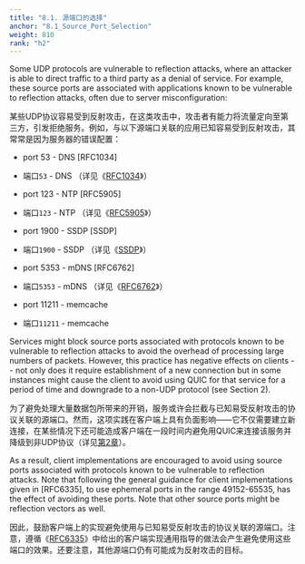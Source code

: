 ```yaml
---
title: "8.1. 源端口的选择"
anchor: "8.1_Source_Port_Selection"
weight: 810
rank: "h2"
---
```


Some UDP protocols are vulnerable to reflection attacks, where an attacker is able to direct traffic to a third party as a denial of service. For example, these source ports are associated with applications known to be vulnerable to reflection attacks, often due to server misconfiguration:

某些UDP协议容易受到反射攻击，在这类攻击中，攻击者有能力将流量定向至第三方，引发拒绝服务。例如，与以下源端口关联的应用已知容易受到反射攻击，其常常是因为服务器的错误配置：

* port 53 - DNS [RFC1034]

* 端口`53` - DNS （详见《[RFC1034](https://www.rfc-editor.org/info/rfc1034)》）

* port 123 - NTP [RFC5905]

* 端口`123` - NTP （详见《[RFC5905](https://www.rfc-editor.org/info/rfc5905)》）

* port 1900 - SSDP [SSDP]

* 端口`1900` - SSDP （详见《[SSDP](https://openconnectivity.org/upnp-specs/UPnP-arch-DeviceArchitecture-v2.0-20200417.pdf)》）

* port 5353 - mDNS [RFC6762]

* 端口`5353` - mDNS （详见《[RFC6762](https://www.rfc-editor.org/info/rfc6762)》）

* port 11211 - memcache

* 端口`11211` - memcache

Services might block source ports associated with protocols known to be vulnerable to reflection attacks to avoid the overhead of processing large numbers of packets. However, this practice has negative effects on clients -- not only does it require establishment of a new connection but in some instances might cause the client to avoid using QUIC for that service for a period of time and downgrade to a non-UDP protocol (see Section 2).

为了避免处理大量数据包所带来的开销，服务或许会拦截与已知易受反射攻击的协议关联的源端口。然而，这项实践在客户端上具有负面影响——它不仅需要建立新连接，在某些情况下还可能造成客户端在一段时间内避免用QUIC来连接该服务并降级到非UDP协议（详见[第2章](#2_The_Necessity_of_Fallback)）。

As a result, client implementations are encouraged to avoid using source ports associated with protocols known to be vulnerable to reflection attacks. Note that following the general guidance for client implementations given in [RFC6335], to use ephemeral ports in the range 49152-65535, has the effect of avoiding these ports. Note that other source ports might be reflection vectors as well.

因此，鼓励客户端上的实现避免使用与已知易受反射攻击的协议关联的源端口。注意，遵循《[RFC6335](https://www.rfc-editor.org/info/rfc6335)》中给出的客户端实现通用指导的做法会产生避免使用这些端口的效果。还要注意，其他源端口仍有可能成为反射攻击的目标。
